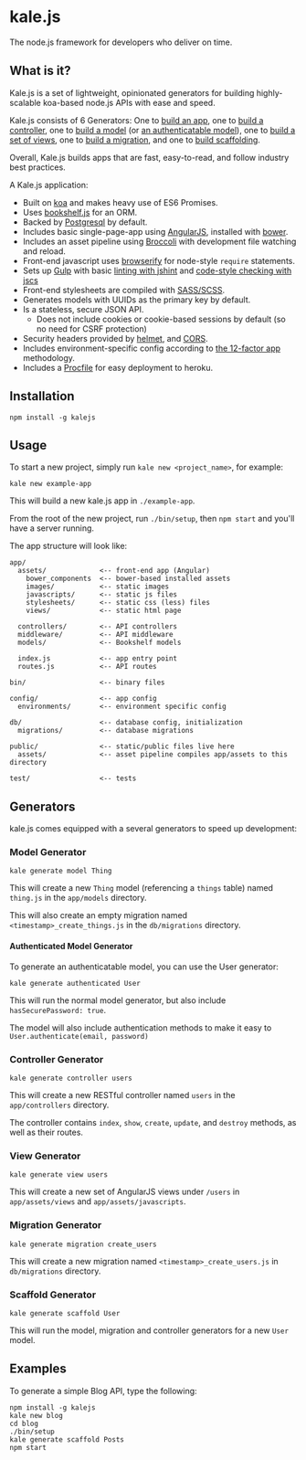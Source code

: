 # kale.js

The node.js framework for developers who deliver on time.

## What is it?

Kale.js is a set of lightweight, opinionated generators for building highly-scalable koa-based node.js APIs with ease and speed.

Kale.js consists of 6 Generators:
  One to [build an app](#usage),
  one to [build a controller](#controller-generator),
  one to [build a model](#model-generator) (or [an authenticatable model](#authenticated-model-generator)),
  one to [build a set of views](#view-generator),
  one to [build a migration](#migration-generator), and
  one to [build scaffolding](#scaffold-generator).

Overall, Kale.js builds apps that are fast, easy-to-read, and follow industry best practices.

A Kale.js application:

* Built on [koa](http://koajs.com/) and makes heavy use of ES6 Promises.
* Uses [bookshelf.js](http://bookshelfjs.org/) for an ORM.
* Backed by [Postgresql](http://www.postgresql.org/) by default.
* Includes basic single-page-app using [AngularJS](https://angularjs.org/), installed with [bower](http://bower.io/).
* Includes an asset pipeline using [Broccoli](http://broccolijs.com/) with development file watching and reload.
* Front-end javascript uses [browserify](http://browserify.org/) for node-style `require` statements.
* Sets up [Gulp](https://github.com/gulpjs/gulp) with basic [linting with jshint](https://github.com/jshint/jshint) and [code-style checking with jscs](https://github.com/jscs-dev/node-jscs)
* Front-end stylesheets are compiled with [SASS/SCSS](http://sass-lang.com/).
* Generates models with UUIDs as the primary key by default.
* Is a stateless, secure JSON API.
  * Does not include cookies or cookie-based sessions by default (so no need for CSRF protection)
* Security headers provided by [helmet](https://github.com/venables/koa-helmet), and [CORS](https://github.com/koajs/cors).
* Includes environment-specific config according to [the 12-factor app](http://12factor.net/) methodology.
* Includes a [Procfile](https://devcenter.heroku.com/articles/procfile) for easy deployment to heroku.

## Installation

```
npm install -g kalejs
```

## Usage

To start a new project, simply run `kale new <project_name>`, for example:

```
kale new example-app
```

This will build a new kale.js app in `./example-app`.

From the root of the new project, run `./bin/setup`, then `npm start` and you'll have a server running.

The app structure will look like:

```
app/
  assets/             <-- front-end app (Angular)
    bower_components  <-- bower-based installed assets
    images/           <-- static images
    javascripts/      <-- static js files
    stylesheets/      <-- static css (less) files
    views/            <-- static html page

  controllers/        <-- API controllers
  middleware/         <-- API middleware
  models/             <-- Bookshelf models

  index.js            <-- app entry point
  routes.js           <-- API routes

bin/                  <-- binary files

config/               <-- app config
  environments/       <-- environment specific config

db/                   <-- database config, initialization
  migrations/         <-- database migrations

public/               <-- static/public files live here
  assets/             <-- asset pipeline compiles app/assets to this directory

test/                 <-- tests
```

## Generators

kale.js comes equipped with a several generators to speed up development:

### Model Generator

```
kale generate model Thing
```

This will create a new `Thing` model (referencing a `things` table) named `thing.js` in the `app/models` directory.

This will also create an empty migration named `<timestamp>_create_things.js` in the `db/migrations` directory.

#### Authenticated Model Generator

To generate an authenticatable model, you can use the User generator:

```
kale generate authenticated User
```

This will run the normal model generator, but also include `hasSecurePassword: true`.

The model will also include authentication methods to make it easy to `User.authenticate(email, password)`


### Controller Generator

```
kale generate controller users
```

This will create a new RESTful controller named `users` in the `app/controllers` directory.

The controller contains `index`, `show`, `create`, `update`, and `destroy` methods, as well as their routes.

### View Generator

```
kale generate view users
```

This will create a new set of AngularJS views under `/users` in `app/assets/views` and `app/assets/javascripts`.

### Migration Generator

```
kale generate migration create_users
```

This will create a new migration named `<timestamp>_create_users.js` in `db/migrations` directory.


### Scaffold Generator

```
kale generate scaffold User
```

This will run the model, migration and controller generators for a new `User` model.

## Examples

To generate a simple Blog API, type the following:

```
npm install -g kalejs
kale new blog
cd blog
./bin/setup
kale generate scaffold Posts
npm start
```
